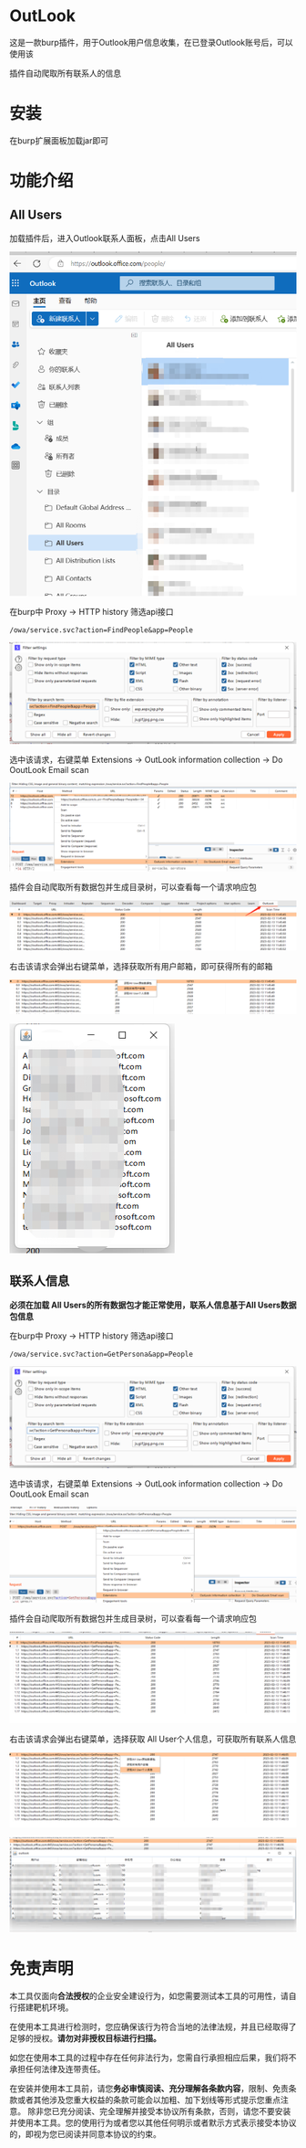 # OutLook

这是一款burp插件，用于Outlook用户信息收集，在已登录Outlook账号后，可以使用该

插件自动爬取所有联系人的信息

# 安装

在burp扩展面板加载jar即可

# 功能介绍

## All Users

加载插件后，进入Outlook联系人面板，点击All Users

![image-20230213173654737](README.assets/image-20230213173654737.png)

在burp中 Proxy -> HTTP history 筛选api接口

```
/owa/service.svc?action=FindPeople&app=People
```

![image-20230213173857088](README.assets/image-20230213173857088.png)

选中该请求，右键菜单 Extensions -> OutLook information collection -> Do OoutLook Email scan

![image-20230213174111382](README.assets/image-20230213174111382.png)

插件会自动爬取所有数据包并生成目录树，可以查看每一个请求响应包

![image-20230213174140945](README.assets/image-20230213174140945.png)

右击该请求会弹出右键菜单，选择获取所有用户邮箱，即可获得所有的邮箱

![image-20230213174240559](README.assets/image-20230213174240559.png)

![image-20230213174313901](README.assets/image-20230213174313901.png)

## 联系人信息

**必须在加载 All Users的所有数据包才能正常使用，联系人信息基于All Users数据包信息**

在burp中 Proxy -> HTTP history 筛选api接口

```
/owa/service.svc?action=GetPersona&app=People
```



![image-20230213174443637](README.assets/image-20230213174443637.png)

选中该请求，右键菜单 Extensions -> OutLook information collection -> Do OoutLook Email scan

![image-20230213174659780](README.assets/image-20230213174659780.png)

插件会自动爬取所有数据包并生成目录树，可以查看每一个请求响应包

![image-20230213174848501](README.assets/image-20230213174848501.png)

右击该请求会弹出右键菜单，选择获取 All User个人信息，可获取所有联系人信息

![image-20230213174911094](README.assets/image-20230213174911094.png)

![image-20230213175200032](README.assets/image-20230213175200032.png)

# 免责声明

本工具仅面向**合法授权**的企业安全建设行为，如您需要测试本工具的可用性，请自行搭建靶机环境。

在使用本工具进行检测时，您应确保该行为符合当地的法律法规，并且已经取得了足够的授权。**请勿对非授权目标进行扫描。**

如您在使用本工具的过程中存在任何非法行为，您需自行承担相应后果，我们将不承担任何法律及连带责任。

在安装并使用本工具前，请您**务必审慎阅读、充分理解各条款内容**，限制、免责条款或者其他涉及您重大权益的条款可能会以加粗、加下划线等形式提示您重点注意。 除非您已充分阅读、完全理解并接受本协议所有条款，否则，请您不要安装并使用本工具。您的使用行为或者您以其他任何明示或者默示方式表示接受本协议的，即视为您已阅读并同意本协议的约束。